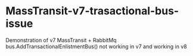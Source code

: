 # MassTransit-v7-trasactional-bus-issue
Demonstration of v7 MassTransit + RabbitMq bus.AddTransactionalEnlistmentBus() not working in v7 and working in v8
